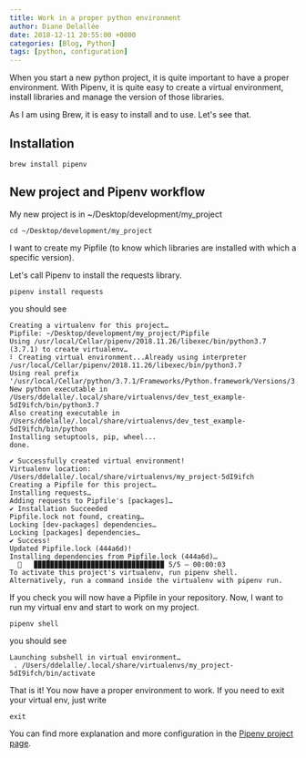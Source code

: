 ```yaml
---
title: Work in a proper python environment
author: Diane Delallée
date: 2018-12-11 20:55:00 +0800
categories: [Blog, Python]
tags: [python, configuration]
---
```


When you start a new python project, it is quite important to have a proper environment.
With Pipenv, it is quite easy to create a virtual environment, install libraries and manage the version of those libraries.

As I am using Brew, it is easy to install and to use.
Let's see that.

## Installation

`brew install pipenv`

## New project and Pipenv workflow

My new project is in ~/Desktop/development/my_project

`cd ~/Desktop/development/my_project`

I want to create my Pipfile (to know which libraries are installed with which a specific version).

Let's call Pipenv to install the requests library.

`pipenv install requests`

you should see

```shell
Creating a virtualenv for this project…
Pipfile: ~/Desktop/development/my_project/Pipfile
Using /usr/local/Cellar/pipenv/2018.11.26/libexec/bin/python3.7 (3.7.1) to create virtualenv…
⠇ Creating virtual environment...Already using interpreter /usr/local/Cellar/pipenv/2018.11.26/libexec/bin/python3.7
Using real prefix '/usr/local/Cellar/python/3.7.1/Frameworks/Python.framework/Versions/3.7'
New python executable in /Users/ddelalle/.local/share/virtualenvs/dev_test_example-5dI9ifch/bin/python3.7
Also creating executable in /Users/ddelalle/.local/share/virtualenvs/dev_test_example-5dI9ifch/bin/python
Installing setuptools, pip, wheel...
done.

✔ Successfully created virtual environment!
Virtualenv location: /Users/ddelalle/.local/share/virtualenvs/my_project-5dI9ifch
Creating a Pipfile for this project…
Installing requests…
Adding requests to Pipfile's [packages]…
✔ Installation Succeeded
Pipfile.lock not found, creating…
Locking [dev-packages] dependencies…
Locking [packages] dependencies…
✔ Success!
Updated Pipfile.lock (444a6d)!
Installing dependencies from Pipfile.lock (444a6d)…
  🐍   ▉▉▉▉▉▉▉▉▉▉▉▉▉▉▉▉▉▉▉▉▉▉▉▉▉▉▉▉▉▉▉▉ 5/5 — 00:00:03
To activate this project's virtualenv, run pipenv shell.
Alternatively, run a command inside the virtualenv with pipenv run.
```

If you check you will now have a Pipfile in your repository.
Now, I want to run my virtual env and start to work on my project.

`pipenv shell`

you should see

```shell
Launching subshell in virtual environment…
 . /Users/ddelalle/.local/share/virtualenvs/my_project-5dI9ifch/bin/activate
```

That is it! You now have a proper environment to work.
If you need to exit your virtual env, just write

`exit`

You can find more explanation and more configuration in the [Pipenv project page](https://pipenv.pypa.io/en/latest/basics/).
